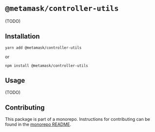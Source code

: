 # `@metamask/controller-utils`

(TODO)

## Installation

`yarn add @metamask/controller-utils`

or

`npm install @metamask/controller-utils`

## Usage

(TODO)

## Contributing

This package is part of a monorepo. Instructions for contributing can be found in the [monorepo README](../../#readme).

